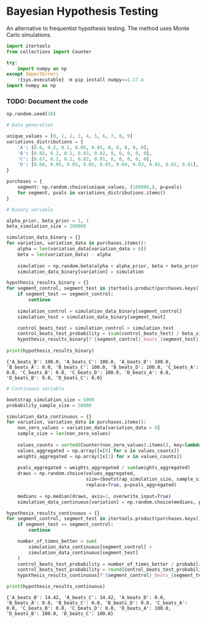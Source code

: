 # Bayesian Hypothesis Testing

An alternative to frequentist hypothesis testing. The method uses Monte Carlo simulations.


```python
import itertools
from collections import Counter

try:
    import numpy as np
except ImportError:
    !{sys.executable} -m pip install numpy==1.17.4
import numpy as np
```

### TODO: Document the code


```python
np.random.seed(10)
```


```python
# Data generation

unique_values = [0, 1, 2, 3, 4, 5, 6, 7, 8, 9]
variations_distributions = {
    'A': [0.6, 0.2, 0.1, 0.05, 0.05, 0, 0, 0, 0, 0],
    'B': [0.65, 0.2, 0.1, 0.03, 0.02, 0, 0, 0, 0, 0],
    'C': [0.67, 0.2, 0.1, 0.02, 0.01, 0, 0, 0, 0, 0],
    'D': [0.68, 0.05, 0.05, 0.05, 0.05, 0.04, 0.03, 0.02, 0.02, 0.01],
}

purchases = {
    segment: np.random.choice(unique_values, (100000,), p=pvals) 
    for segment, pvals in variations_distributions.items()
}
```


```python
# Binary variable

alpha_prior, beta_prior = 1, 1
beta_simulation_size = 100000

simulation_data_binary = {}
for variation, variation_data in purchases.items():
    alpha = len(variation_data[variation_data > 0])
    beta = len(variation_data) - alpha
    
    simulation = np.random.beta(alpha + alpha_prior, beta + beta_prior, size=beta_simulation_size)
    simulation_data_binary[variation] = simulation

hypothesis_results_binary = {}
for segment_control, segment_test in itertools.product(purchases.keys(), purchases.keys()):
    if segment_test == segment_control:
        continue
    
    simulation_control = simulation_data_binary[segment_control]
    simulation_test = simulation_data_binary[segment_test]

    control_beats_test = simulation_control > simulation_test
    control_beats_test_probability = (sum(control_beats_test) / beta_simulation_size) * 100
    hypothesis_results_binary[f'{segment_control}_beats_{segment_test}'] = round(control_beats_test_probability, 2)
        
print(hypothesis_results_binary)
```

    {'A_beats_B': 100.0, 'A_beats_C': 100.0, 'A_beats_D': 100.0, 'B_beats_A': 0.0, 'B_beats_C': 100.0, 'B_beats_D': 100.0, 'C_beats_A': 0.0, 'C_beats_B': 0.0, 'C_beats_D': 100.0, 'D_beats_A': 0.0, 'D_beats_B': 0.0, 'D_beats_C': 0.0}



```python
# Continuous variable

bootstrap_simulation_size = 5000
probability_sample_size = 50000

simulation_data_continuous = {}
for variation, variation_data in purchases.items():
    non_zero_values = variation_data[variation_data > 0]
    sample_size = len(non_zero_values)
    
    values_counts = sorted(Counter(non_zero_values).items(), key=lambda x: x[0])
    values_aggregated = np.array([x[0] for x in values_counts])
    weights_aggregated = np.array([x[1] for x in values_counts])
    
    pvals_aggregated = weights_aggregated / sum(weights_aggregated)
    draws = np.random.choice(values_aggregated, 
                             size=(bootstrap_simulation_size, sample_size), 
                             replace=True, p=pvals_aggregated)
    
    medians = np.median(draws, axis=1, overwrite_input=True)
    simulation_data_continuous[variation] = np.random.choice(medians, probability_sample_size, replace=True)

hypothesis_results_continuous = {}
for segment_control, segment_test in itertools.product(purchases.keys(), purchases.keys()):
    if segment_test == segment_control:
        continue

    number_of_times_better = sum(
        simulation_data_continuous[segment_control] > 
        simulation_data_continuous[segment_test]
    )
    control_beats_test_probability = number_of_times_better / probability_sample_size
    control_beats_test_probability = round(control_beats_test_probability * 100, 2)
    hypothesis_results_continuous[f'{segment_control}_beats_{segment_test}'] = control_beats_test_probability

print(hypothesis_results_continuous)
```

    {'A_beats_B': 14.42, 'A_beats_C': 14.42, 'A_beats_D': 0.0, 'B_beats_A': 0.0, 'B_beats_C': 0.0, 'B_beats_D': 0.0, 'C_beats_A': 0.0, 'C_beats_B': 0.0, 'C_beats_D': 0.0, 'D_beats_A': 100.0, 'D_beats_B': 100.0, 'D_beats_C': 100.0}
